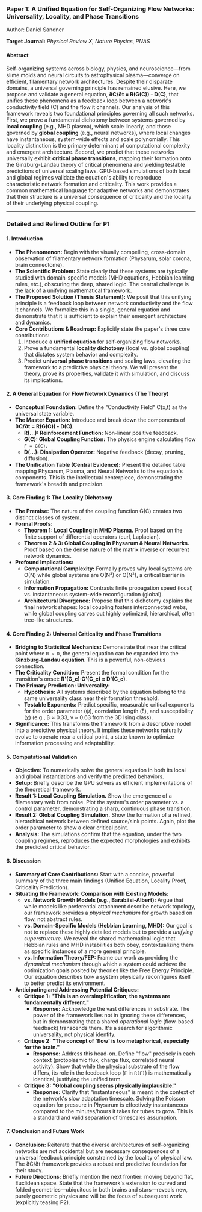 ### **Paper 1: A Unified Equation for Self-Organizing Flow Networks: Universality, Locality, and Phase Transitions**


Author: Daniel Sandner


**Target Journal:** *Physical Review X*, *Nature Physics*, *PNAS*

#### **Abstract**

Self-organizing systems across biology, physics, and neuroscience—from slime molds and neural circuits to astrophysical plasma—converge on efficient, filamentary network architectures. Despite their disparate domains, a universal governing principle has remained elusive. Here, we propose and validate a general equation, **∂C/∂t = R(G(C)) - D(C)**, that unifies these phenomena as a feedback loop between a network's conductivity field (C) and the flow it channels. Our analysis of this framework reveals two foundational principles governing all such networks. First, we prove a fundamental dichotomy between systems governed by **local coupling** (e.g., MHD plasma), which scale linearly, and those governed by **global coupling** (e.g., neural networks), where local changes have instantaneous, system-wide effects and scale polynomially. This locality distinction is the primary determinant of computational complexity and emergent architecture. Second, we predict that these networks universally exhibit **critical phase transitions**, mapping their formation onto the Ginzburg-Landau theory of critical phenomena and yielding testable predictions of universal scaling laws. GPU-based simulations of both local and global regimes validate the equation's ability to reproduce characteristic network formation and criticality. This work provides a common mathematical language for adaptive networks and demonstrates that their structure is a universal consequence of criticality and the locality of their underlying physical coupling.

---

### **Detailed and Refined Outline for P1**

#### **1. Introduction**
*   **The Phenomenon:** Begin with the visually compelling, cross-domain observation of filamentary network formation (Physarum, solar corona, brain connectome).
*   **The Scientific Problem:** State clearly that these systems are typically studied with domain-specific models (MHD equations, Hebbian learning rules, etc.), obscuring the deep, shared logic. The central challenge is the lack of a unifying mathematical framework.
*   **The Proposed Solution (Thesis Statement):** We posit that this unifying principle is a feedback loop between network conductivity and the flow it channels. We formalize this in a single, general equation and demonstrate that it is sufficient to explain their emergent architecture and dynamics.
*   **Core Contributions & Roadmap:** Explicitly state the paper's three core contributions:
    1.  Introduce a **unified equation** for self-organizing flow networks.
    2.  Prove a fundamental **locality dichotomy** (local vs. global coupling) that dictates system behavior and complexity.
    3.  Predict **universal phase transitions** and scaling laws, elevating the framework to a predictive physical theory.
    We will present the theory, prove its properties, validate it with simulation, and discuss its implications.

#### **2. A General Equation for Flow Network Dynamics (The Theory)**
*   **Conceptual Foundation:** Define the "Conductivity Field" C(x,t) as the universal state variable.
*   **The Master Equation:** Introduce and break down the components of **∂C/∂t = R(G(C)) - D(C)**.
    *   **R(...): Reinforcement Function:** Non-linear positive feedback.
    *   **G(C): Global Coupling Function:** The physics engine calculating flow `F = G(C)`.
    *   **D(...): Dissipation Operator:** Negative feedback (decay, pruning, diffusion).
*   **The Unification Table (Central Evidence):** Present the detailed table mapping Physarum, Plasma, and Neural Networks to the equation's components. This is the intellectual centerpiece, demonstrating the framework's breadth and precision.

#### **3. Core Finding 1: The Locality Dichotomy**
*   **The Premise:** The nature of the coupling function G(C) creates two distinct classes of system.
*   **Formal Proofs:**
    *   **Theorem 1: Local Coupling in MHD Plasma.** Proof based on the finite support of differential operators (curl, Laplacian).
    *   **Theorem 2 & 3: Global Coupling in Physarum & Neural Networks.** Proof based on the dense nature of the matrix inverse or recurrent network dynamics.
*   **Profound Implications:**
    *   **Computational Complexity:** Formally proves why local systems are O(N) while global systems are O(N³) or O(N²), a critical barrier in simulation.
    *   **Information Propagation:** Contrasts finite propagation speed (local) vs. instantaneous system-wide reconfiguration (global).
    *   **Architectural Divergence:** Propose that this dichotomy explains the final network shapes: local coupling fosters interconnected webs, while global coupling carves out highly optimized, hierarchical, often tree-like structures.

#### **4. Core Finding 2: Universal Criticality and Phase Transitions**
*   **Bridging to Statistical Mechanics:** Demonstrate that near the critical point where `R ≈ D`, the general equation can be expanded into the **Ginzburg-Landau equation**. This is a powerful, non-obvious connection.
*   **The Criticality Condition:** Present the formal condition for the transition's onset: **R'(G_c)·G'(C_c) = D'(C_c)**.
*   **The Primary Prediction: Universality:**
    *   **Hypothesis:** All systems described by the equation belong to the same universality class near their formation threshold.
    *   **Testable Exponents:** Predict specific, measurable critical exponents for the order parameter (ψ), correlation length (ξ), and susceptibility (χ) (e.g., β ≈ 0.33, ν ≈ 0.63 from the 3D Ising class).
*   **Significance:** This transforms the framework from a descriptive model into a predictive physical theory. It implies these networks naturally evolve to operate near a critical point, a state known to optimize information processing and adaptability.

#### **5. Computational Validation**
*   **Objective:** To numerically solve the general equation in both its local and global instantiations and verify the predicted behaviors.
*   **Setup:** Briefly describe the GPU solvers as efficient implementations of the theoretical framework.
*   **Result 1: Local Coupling Simulation.** Show the emergence of a filamentary web from noise. Plot the system's order parameter vs. a control parameter, demonstrating a sharp, continuous phase transition.
*   **Result 2: Global Coupling Simulation.** Show the formation of a refined, hierarchical network between defined source/sink points. Again, plot the order parameter to show a clear critical point.
*   **Analysis:** The simulations confirm that the equation, under the two coupling regimes, reproduces the expected morphologies and exhibits the predicted critical behavior.

#### **6. Discussion**
*   **Summary of Core Contributions:** Start with a concise, powerful summary of the three main findings (Unified Equation, Locality Proof, Criticality Prediction).
*   **Situating the Framework: Comparison with Existing Models:**
    *   **vs. Network Growth Models (e.g., Barabási-Albert):** Argue that while models like preferential attachment describe network topology, our framework provides a *physical mechanism* for growth based on flow, not abstract rules.
    *   **vs. Domain-Specific Models (Hebbian Learning, MHD):** Our goal is not to replace these highly detailed models but to provide a *unifying superstructure*. We reveal the shared mathematical logic that Hebbian rules and MHD instabilities both obey, contextualizing them as specific instances of a more general principle.
    *   **vs. Information Theory/FEP:** Frame our work as providing the *dynamical mechanism* through which a system could achieve the optimization goals posited by theories like the Free Energy Principle. Our equation describes *how* a system physically reconfigures itself to better predict its environment.
*   **Anticipating and Addressing Potential Critiques:**
    *   **Critique 1: "This is an oversimplification; the systems are fundamentally different."**
        *   **Response:** Acknowledge the vast differences in substrate. The power of the framework lies not in ignoring these differences, but in demonstrating that a shared *operational logic* (flow-based feedback) transcends them. It's a search for algorithmic universality, not physical identity.
    *   **Critique 2: "The concept of 'flow' is too metaphorical, especially for the brain."**
        *   **Response:** Address this head-on. Define "flow" precisely in each context (protoplasmic flux, charge flux, correlated neural activity). Show that while the physical substrate of the flow differs, its role in the feedback loop (`F` in `R(F)`) is mathematically identical, justifying the unified term.
    *   **Critique 3: "Global coupling seems physically implausible."**
        *   **Response:** Clarify that "instantaneous" is meant in the context of the network's slow adaptation timescale. Solving the Poisson equation for pressure in Physarum is effectively instantaneous compared to the minutes/hours it takes for tubes to grow. This is a standard and valid separation of timescales assumption.

#### **7. Conclusion and Future Work**
*   **Conclusion:** Reiterate that the diverse architectures of self-organizing networks are not accidental but are necessary consequences of a universal feedback principle constrained by the locality of physical law. The ∂C/∂t framework provides a robust and predictive foundation for their study.
*   **Future Directions:** Briefly mention the next frontier: moving beyond flat, Euclidean space. State that the framework's extension to curved and folded geometries—ubiquitous in both brains and stars—reveals new, purely geometric physics and will be the focus of subsequent work (explicitly teasing P2).